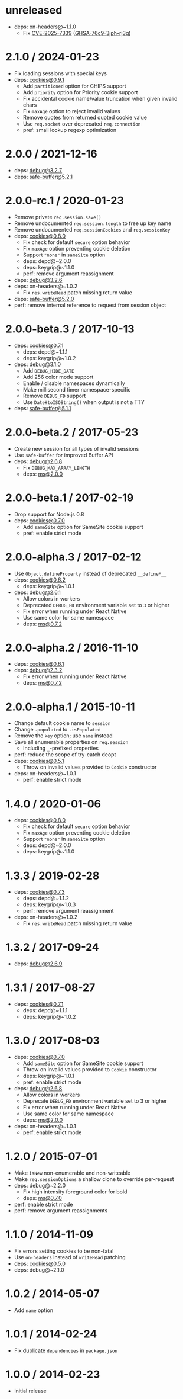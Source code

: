 unreleased
==========

  * deps: on-headers@~1.1.0
    - Fix [CVE-2025-7339](https://www.cve.org/CVERecord?id=CVE-2025-7339) ([GHSA-76c9-3jph-rj3q](https://github.com/expressjs/on-headers/security/advisories/GHSA-76c9-3jph-rj3q))

2.1.0 / 2024-01-23
==================

  * Fix loading sessions with special keys
  * deps: cookies@0.9.1
    - Add `partitioned` option for CHIPS support
    - Add `priority` option for Priority cookie support
    - Fix accidental cookie name/value truncation when given invalid chars
    - Fix `maxAge` option to reject invalid values
    - Remove quotes from returned quoted cookie value
    - Use `req.socket` over deprecated `req.connection`
    - pref: small lookup regexp optimization

2.0.0 / 2021-12-16
==================

  * deps: debug@3.2.7
  * deps: safe-buffer@5.2.1

2.0.0-rc.1 / 2020-01-23
=======================

  * Remove private `req.session.save()`
  * Remove undocumented `req.session.length` to free up key name
  * Remove undocumented `req.sessionCookies` and `req.sessionKey`
  * deps: cookies@0.8.0
    - Fix check for default `secure` option behavior
    - Fix `maxAge` option preventing cookie deletion
    - Support `"none"` in `sameSite` option
    - deps: depd@~2.0.0
    - deps: keygrip@~1.1.0
    - perf: remove argument reassignment
  * deps: debug@3.2.6
  * deps: on-headers@~1.0.2
    - Fix `res.writeHead` patch missing return value
  * deps: safe-buffer@5.2.0
  * perf: remove internal reference to request from session object

2.0.0-beta.3 / 2017-10-13
=========================

  * deps: cookies@0.7.1
    - deps: depd@~1.1.1
    - deps: keygrip@~1.0.2
  * deps: debug@3.1.0
    - Add `DEBUG_HIDE_DATE`
    - Add 256 color mode support
    - Enable / disable namespaces dynamically
    - Make millisecond timer namespace-specific
    - Remove `DEBUG_FD` support
    - Use `Date#toISOString()` when output is not a TTY
  * deps: safe-buffer@5.1.1

2.0.0-beta.2 / 2017-05-23
=========================

  * Create new session for all types of invalid sessions
  * Use `safe-buffer` for improved Buffer API
  * deps: debug@2.6.8
    - Fix `DEBUG_MAX_ARRAY_LENGTH`
    - deps: ms@2.0.0

2.0.0-beta.1 / 2017-02-19
==========================

  * Drop support for Node.js 0.8
  * deps: cookies@0.7.0
    - Add `sameSite` option for SameSite cookie support
    - pref: enable strict mode

2.0.0-alpha.3 / 2017-02-12
==========================

  * Use `Object.defineProperty` instead of deprecated `__define*__`
  * deps: cookies@0.6.2
    - deps: keygrip@~1.0.1
  * deps: debug@2.6.1
    - Allow colors in workers
    - Deprecated `DEBUG_FD` environment variable set to `3` or higher
    - Fix error when running under React Native
    - Use same color for same namespace
    - deps: ms@0.7.2

2.0.0-alpha.2 / 2016-11-10
==========================

  * deps: cookies@0.6.1
  * deps: debug@2.3.2
    - Fix error when running under React Native
    - deps: ms@0.7.2

2.0.0-alpha.1 / 2015-10-11
==========================

  * Change default cookie name to `session`
  * Change `.populated` to `.isPopulated`
  * Remove the `key` option; use `name` instead
  * Save all enumerable properties on `req.session`
    - Including `_`-prefixed properties
  * perf: reduce the scope of try-catch deopt
  * deps: cookies@0.5.1
    - Throw on invalid values provided to `Cookie` constructor
  * deps: on-headers@~1.0.1
    - perf: enable strict mode

1.4.0 / 2020-01-06
==================

  * deps: cookies@0.8.0
    - Fix check for default `secure` option behavior
    - Fix `maxAge` option preventing cookie deletion
    - Support `"none"` in `sameSite` option
    - deps: depd@~2.0.0
    - deps: keygrip@~1.1.0

1.3.3 / 2019-02-28
==================

  * deps: cookies@0.7.3
    - deps: depd@~1.1.2
    - deps: keygrip@~1.0.3
    - perf: remove argument reassignment
  * deps: on-headers@~1.0.2
    - Fix `res.writeHead` patch missing return value

1.3.2 / 2017-09-24
==================

  * deps: debug@2.6.9

1.3.1 / 2017-08-27
==================

  * deps: cookies@0.7.1
    - deps: depd@~1.1.1
    - deps: keygrip@~1.0.2

1.3.0 / 2017-08-03
==================

  * deps: cookies@0.7.0
    - Add `sameSite` option for SameSite cookie support
    - Throw on invalid values provided to `Cookie` constructor
    - deps: keygrip@~1.0.1
    - pref: enable strict mode
  * deps: debug@2.6.8
    - Allow colors in workers
    - Deprecate `DEBUG_FD` environment variable set to 3 or higher
    - Fix error when running under React Native
    - Use same color for same namespace
    - deps: ms@2.0.0
  * deps: on-headers@~1.0.1
    - perf: enable strict mode

1.2.0 / 2015-07-01
==================

  * Make `isNew` non-enumerable and non-writeable
  * Make `req.sessionOptions` a shallow clone to override per-request
  * deps: debug@~2.2.0
    - Fix high intensity foreground color for bold
    - deps: ms@0.7.0
  * perf: enable strict mode
  * perf: remove argument reassignments

1.1.0 / 2014-11-09
==================

  * Fix errors setting cookies to be non-fatal
  * Use `on-headers` instead of `writeHead` patching
  * deps: cookies@0.5.0
  * deps: debug@~2.1.0

1.0.2 / 2014-05-07
==================

  * Add `name` option

1.0.1 / 2014-02-24
==================

  * Fix duplicate `dependencies` in `package.json`

1.0.0 / 2014-02-23
==================

  * Initial release
